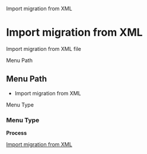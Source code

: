 
Import migration from XML
# Import migration from XML


Import migration from XML file

Menu Path
## Menu Path



- Import migration from XML

Menu Type
### Menu Type

**Process**


[Import migration from XML](../../functional-guide/window/process-ad_migration-import.md)